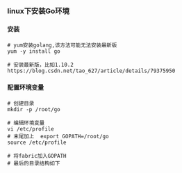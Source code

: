 
### linux下安装Go环境

#### 安装
```
# yum安装golang,该方法可能无法安装最新版
yum -y install go

# 安装最新版，比如1.10.2
https://blog.csdn.net/tao_627/article/details/79375950
```

#### 配置环境变量
```
# 创建目录
mkdir -p /root/go

# 编辑环境变量
vi /etc/profile
# 末尾加上  export GOPATH=/root/go
source /etc/profile

# 将fabric加入GOPATH
# 最后的目录结构如下

```